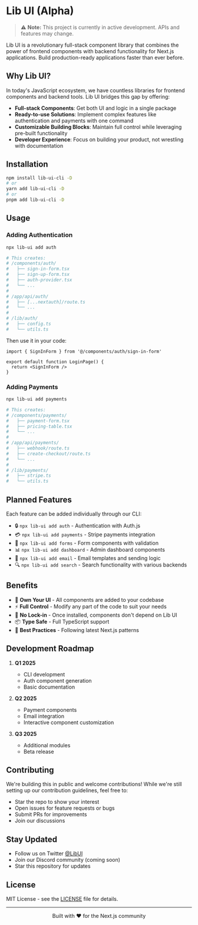 # Lib UI (Alpha)

> ⚠️ **Note:** This project is currently in active development. APIs and features may change.

Lib UI is a revolutionary full-stack component library that combines the power of frontend components with backend functionality for Next.js applications. Build production-ready applications faster than ever before.

## Why Lib UI?

In today's JavaScript ecosystem, we have countless libraries for frontend components and backend tools. Lib UI bridges this gap by offering:

- **Full-stack Components**: Get both UI and logic in a single package
- **Ready-to-use Solutions**: Implement complex features like authentication and payments with one command
- **Customizable Building Blocks**: Maintain full control while leveraging pre-built functionality
- **Developer Experience**: Focus on building your product, not wrestling with documentation

## Installation

```bash
npm install lib-ui-cli -D
# or
yarn add lib-ui-cli -D
# or
pnpm add lib-ui-cli -D
```

## Usage

### Adding Authentication

```bash
npx lib-ui add auth

# This creates:
# /components/auth/
#   ├── sign-in-form.tsx
#   ├── sign-up-form.tsx
#   ├── auth-provider.tsx
#   └── ...
# 
# /app/api/auth/
#   ├── [...nextauth]/route.ts
#   └── ...
#
# /lib/auth/
#   ├── config.ts
#   └── utils.ts
```

Then use it in your code:

```tsx
import { SignInForm } from '@/components/auth/sign-in-form'

export default function LoginPage() {
  return <SignInForm />
}
```

### Adding Payments

```bash
npx lib-ui add payments

# This creates:
# /components/payments/
#   ├── payment-form.tsx
#   ├── pricing-table.tsx
#   └── ...
#
# /app/api/payments/
#   ├── webhook/route.ts
#   ├── create-checkout/route.ts
#   └── ...
#
# /lib/payments/
#   ├── stripe.ts
#   └── utils.ts
```

## Planned Features

Each feature can be added individually through our CLI:

- 🔒 `npx lib-ui add auth` - Authentication with Auth.js
- 💳 `npx lib-ui add payments` - Stripe payments integration
- 📝 `npx lib-ui add forms` - Form components with validation
- 📊 `npx lib-ui add dashboard` - Admin dashboard components
- 📧 `npx lib-ui add email` - Email templates and sending logic
- 🔍 `npx lib-ui add search` - Search functionality with various backends

## Benefits

- 🎨 **Own Your UI** - All components are added to your codebase
- ⚡ **Full Control** - Modify any part of the code to suit your needs
- 🔧 **No Lock-in** - Once installed, components don't depend on Lib UI
- 📦 **Type Safe** - Full TypeScript support
- 🚀 **Best Practices** - Following latest Next.js patterns

## Development Roadmap

1. **Q1 2025**
   - CLI development
   - Auth component generation
   - Basic documentation
   
2. **Q2 2025**
   - Payment components
   - Email integration
   - Interactive component customization
   
3. **Q3 2025**
   - Additional modules
   - Beta release

## Contributing

We're building this in public and welcome contributions! While we're still setting up our contribution guidelines, feel free to:
- Star the repo to show your interest
- Open issues for feature requests or bugs
- Submit PRs for improvements
- Join our discussions

## Stay Updated

- Follow us on Twitter [@LibUI](https://twitter.com/libui)
- Join our Discord community (coming soon)
- Star this repository for updates

## License

MIT License - see the [LICENSE](LICENSE) file for details.

---

<p align="center">Built with ❤️ for the Next.js community</p>
